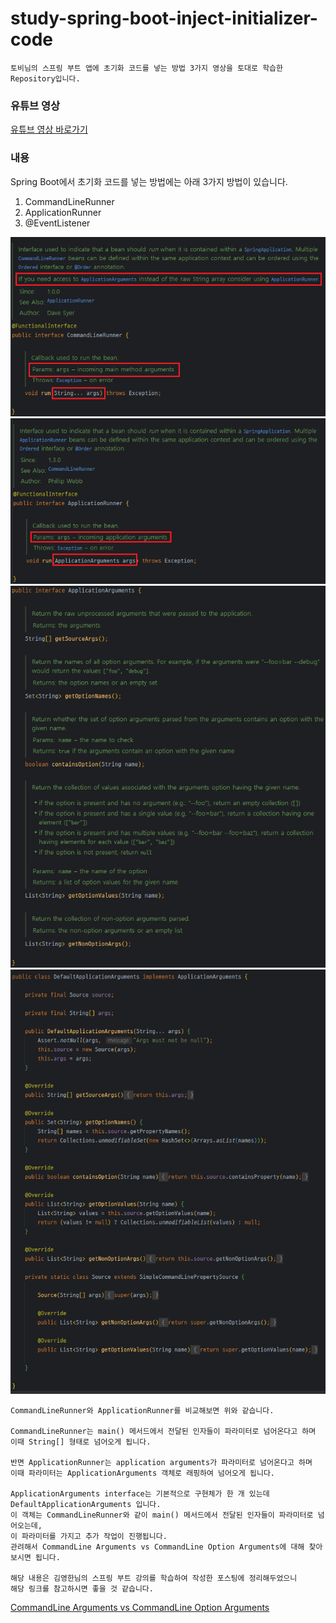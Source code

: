 # study-spring-boot-inject-initializer-code

```
토비님의 스프링 부트 앱에 초기화 코드를 넣는 방법 3가지 영상을 토대로 학습한 Repository입니다.
```

### 유튜브 영상
[유튜브 영상 바로가기](https://www.youtube.com/watch?v=f017PD5BIEc)

### 내용
Spring Boot에서 초기화 코드를 넣는 방법에는 아래 3가지 방법이 있습니다.
1. CommandLineRunner
2. ApplicationRunner
3. @EventListener

![img.png](img.png)
![img_1.png](img_1.png)
![img_2.png](img_2.png)
![img_3.png](img_3.png)

```
CommandLineRunner와 ApplicationRunner를 비교해보면 위와 같습니다.

CommandLineRunner는 main() 메서드에서 전달된 인자들이 파라미터로 넘어온다고 하며
이때 String[] 형태로 넘어오게 됩니다.

반면 ApplicationRunner는 application arguments가 파라미터로 넘어온다고 하며
이때 파라미터는 ApplicationArguments 객체로 래핑하여 넘어오게 됩니다.

ApplicationArguments interface는 기본적으로 구현체가 한 개 있는데 DefaultApplicationArguments 입니다.
이 객체는 CommandLineRunner와 같이 main() 메서드에서 전달된 인자들이 파라미터로 넘어오는데,
이 파라미터를 가지고 추가 작업이 진행됩니다.
관려해서 CommandLine Arguments vs CommandLine Option Arguments에 대해 찾아보시면 됩니다.

해당 내용은 김영한님의 스프링 부트 강의를 학습하여 작성한 포스팅에 정리해두었으니
해당 링크를 참고하시면 좋을 것 같습니다.
```

[CommandLine Arguments vs CommandLine Option Arguments](https://soono-991.tistory.com/37?category=1078163)


